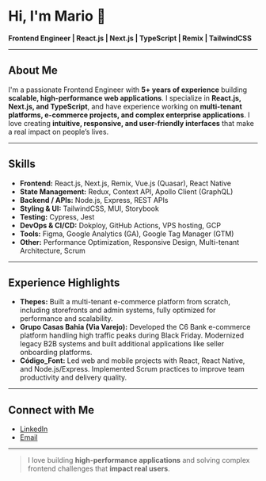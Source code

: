 # Hi, I'm Mario 👋

**Frontend Engineer | React.js | Next.js | TypeScript | Remix | TailwindCSS**

---

## About Me

I'm a passionate Frontend Engineer with **5+ years of experience** building **scalable, high-performance web applications**. I specialize in **React.js, Next.js, and TypeScript**, and have experience working on **multi-tenant platforms, e-commerce projects, and complex enterprise applications**. I love creating **intuitive, responsive, and user-friendly interfaces** that make a real impact on people’s lives.

---

## Skills

- **Frontend:** React.js, Next.js, Remix, Vue.js (Quasar), React Native  
- **State Management:** Redux, Context API, Apollo Client (GraphQL)  
- **Backend / APIs:** Node.js, Express, REST APIs  
- **Styling & UI:** TailwindCSS, MUI, Storybook  
- **Testing:** Cypress, Jest  
- **DevOps & CI/CD:** Dokploy, GitHub Actions, VPS hosting, GCP  
- **Tools:** Figma, Google Analytics (GA), Google Tag Manager (GTM)  
- **Other:** Performance Optimization, Responsive Design, Multi-tenant Architecture, Scrum

---

## Experience Highlights

- **Thepes:** Built a multi-tenant e-commerce platform from scratch, including storefronts and admin systems, fully optimized for performance and scalability.  
- **Grupo Casas Bahia (Via Varejo):** Developed the C6 Bank e-commerce platform handling high traffic peaks during Black Friday. Modernized legacy B2B systems and built additional applications like seller onboarding platforms.  
- **Código_Font:** Led web and mobile projects with React, React Native, and Node.js/Express. Implemented Scrum practices to improve team productivity and delivery quality.

---

## Connect with Me

- [LinkedIn](https://linkedin.com/in/mario-cabral-dev)  
- [Email](mailto:marionbx.dev@gmail.com)  

---

> I love building **high-performance applications** and solving complex frontend challenges that **impact real users**.
